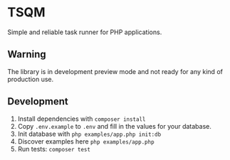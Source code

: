 # TSQM

Simple and reliable task runner for PHP applications.

## Warning

The library is in development preview mode and not ready for any kind of production use.

## Development 

1. Install dependencies with `composer install`
2. Copy `.env.example` to `.env` and fill in the values for your database.
4. Init database with `php examples/app.php init:db`
5. Discover examples here `php examples/app.php`
6. Run tests: `composer test`


